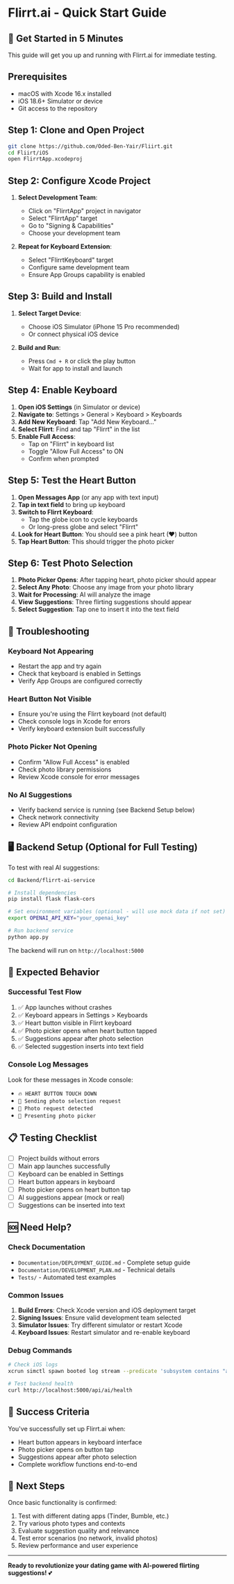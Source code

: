 # Flirrt.ai - Quick Start Guide

## 🚀 Get Started in 5 Minutes

This guide will get you up and running with Flirrt.ai for immediate testing.

## Prerequisites

- macOS with Xcode 16.x installed
- iOS 18.6+ Simulator or device
- Git access to the repository

## Step 1: Clone and Open Project

```bash
git clone https://github.com/Oded-Ben-Yair/Fliirt.git
cd Fliirt/iOS
open FlirrtApp.xcodeproj
```

## Step 2: Configure Xcode Project

1. **Select Development Team**:
   - Click on "FlirrtApp" project in navigator
   - Select "FlirrtApp" target
   - Go to "Signing & Capabilities"
   - Choose your development team

2. **Repeat for Keyboard Extension**:
   - Select "FlirrtKeyboard" target
   - Configure same development team
   - Ensure App Groups capability is enabled

## Step 3: Build and Install

1. **Select Target Device**:
   - Choose iOS Simulator (iPhone 15 Pro recommended)
   - Or connect physical iOS device

2. **Build and Run**:
   - Press `Cmd + R` or click the play button
   - Wait for app to install and launch

## Step 4: Enable Keyboard

1. **Open iOS Settings** (in Simulator or device)
2. **Navigate to**: Settings > General > Keyboard > Keyboards
3. **Add New Keyboard**: Tap "Add New Keyboard..."
4. **Select Flirrt**: Find and tap "Flirrt" in the list
5. **Enable Full Access**: 
   - Tap on "Flirrt" in keyboard list
   - Toggle "Allow Full Access" to ON
   - Confirm when prompted

## Step 5: Test the Heart Button

1. **Open Messages App** (or any app with text input)
2. **Tap in text field** to bring up keyboard
3. **Switch to Flirrt Keyboard**:
   - Tap the globe icon to cycle keyboards
   - Or long-press globe and select "Flirrt"
4. **Look for Heart Button**: You should see a pink heart (♥) button
5. **Tap Heart Button**: This should trigger the photo picker

## Step 6: Test Photo Selection

1. **Photo Picker Opens**: After tapping heart, photo picker should appear
2. **Select Any Photo**: Choose any image from your photo library
3. **Wait for Processing**: AI will analyze the image
4. **View Suggestions**: Three flirting suggestions should appear
5. **Select Suggestion**: Tap one to insert it into the text field

## 🔧 Troubleshooting

### Keyboard Not Appearing
- Restart the app and try again
- Check that keyboard is enabled in Settings
- Verify App Groups are configured correctly

### Heart Button Not Visible
- Ensure you're using the Flirrt keyboard (not default)
- Check console logs in Xcode for errors
- Verify keyboard extension built successfully

### Photo Picker Not Opening
- Confirm "Allow Full Access" is enabled
- Check photo library permissions
- Review Xcode console for error messages

### No AI Suggestions
- Verify backend service is running (see Backend Setup below)
- Check network connectivity
- Review API endpoint configuration

## 🖥️ Backend Setup (Optional for Full Testing)

To test with real AI suggestions:

```bash
cd Backend/flirrt-ai-service

# Install dependencies
pip install flask flask-cors

# Set environment variables (optional - will use mock data if not set)
export OPENAI_API_KEY="your_openai_key"

# Run backend service
python app.py
```

The backend will run on `http://localhost:5000`

## 📱 Expected Behavior

### Successful Test Flow
1. ✅ App launches without crashes
2. ✅ Keyboard appears in Settings > Keyboards
3. ✅ Heart button visible in Flirrt keyboard
4. ✅ Photo picker opens when heart button tapped
5. ✅ Suggestions appear after photo selection
6. ✅ Selected suggestion inserts into text field

### Console Log Messages
Look for these messages in Xcode console:
- `🔥 HEART BUTTON TOUCH DOWN`
- `📡 Sending photo selection request`
- `🎯 Photo request detected`
- `📸 Presenting photo picker`

## 📋 Testing Checklist

- [ ] Project builds without errors
- [ ] Main app launches successfully
- [ ] Keyboard can be enabled in Settings
- [ ] Heart button appears in keyboard
- [ ] Photo picker opens on heart button tap
- [ ] AI suggestions appear (mock or real)
- [ ] Suggestions can be inserted into text

## 🆘 Need Help?

### Check Documentation
- `Documentation/DEPLOYMENT_GUIDE.md` - Complete setup guide
- `Documentation/DEVELOPMENT_PLAN.md` - Technical details
- `Tests/` - Automated test examples

### Common Issues
1. **Build Errors**: Check Xcode version and iOS deployment target
2. **Signing Issues**: Ensure valid development team selected
3. **Simulator Issues**: Try different simulator or restart Xcode
4. **Keyboard Issues**: Restart simulator and re-enable keyboard

### Debug Commands
```bash
# Check iOS logs
xcrun simctl spawn booted log stream --predicate 'subsystem contains "ai.flirrt"'

# Test backend health
curl http://localhost:5000/api/ai/health
```

## 🎯 Success Criteria

You've successfully set up Flirrt.ai when:
- Heart button appears in keyboard interface
- Photo picker opens on button tap
- Suggestions appear after photo selection
- Complete workflow functions end-to-end

## 🚀 Next Steps

Once basic functionality is confirmed:
1. Test with different dating apps (Tinder, Bumble, etc.)
2. Try various photo types and contexts
3. Evaluate suggestion quality and relevance
4. Test error scenarios (no network, invalid photos)
5. Review performance and user experience

---

**Ready to revolutionize your dating game with AI-powered flirting suggestions!** 💕

